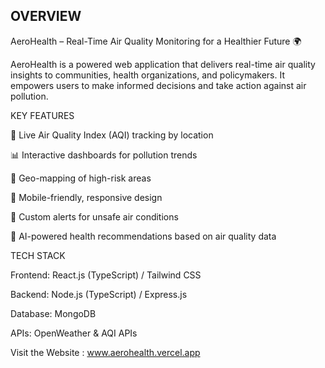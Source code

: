 
## OVERVIEW 

 AeroHealth – Real-Time Air Quality Monitoring for a Healthier Future 🌍

AeroHealth is a powered web application that delivers real-time air quality insights to communities, health organizations, and policymakers.
It empowers users to make informed decisions and take action against air pollution.

KEY FEATURES 

📡 Live Air Quality Index (AQI) tracking by location

📊 Interactive dashboards for pollution trends

📍 Geo-mapping of high-risk areas

📱 Mobile-friendly, responsive design

🔔 Custom alerts for unsafe air conditions

🧠 AI-powered health recommendations based on air quality data



TECH STACK

Frontend: React.js (TypeScript) / Tailwind CSS

Backend: Node.js (TypeScript) / Express.js

Database: MongoDB

APIs: OpenWeather & AQI APIs

Visit the Website : 
www.aerohealth.vercel.app

